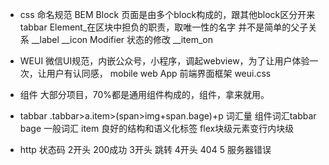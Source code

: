 - css 命名规范 BEM
Block
页面是由多个block构成的，跟其他block区分开来 tabbar
Element_在区块中担负的职责，取唯一性的名字
并不是简单的父子关系
__label
__icon
Modifier 
    状态的修改
    __item_on

- WEUI
    微信UI规范，内嵌公众号，小程序，调起webview，为了让用户体验一次，让用户有认同感，
    mobile web App
前端界面框架 weui.css
- 组件
大部分项目，70%都是通用组件构成的，组件，拿来就用。
- tabbar
.tabbar>a.item>(span>img+span.bage)+p
词汇量 组件词汇tabbar  bage 一般词汇
item
良好的结构和语义化标签
flex块级元素变行内块级
- http 状态码
2开头 200成功
3开头 跳转
4开头 404
5 服务器错误